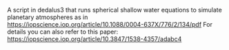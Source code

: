 A script in dedalus3 that runs spherical shallow water equations to simulate planetary atmospheres as in https://iopscience.iop.org/article/10.1088/0004-637X/776/2/134/pdf
For details you can also refer to this paper: https://iopscience.iop.org/article/10.3847/1538-4357/adabc4
